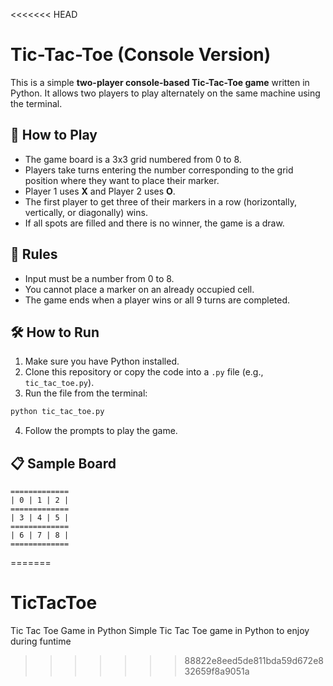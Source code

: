 <<<<<<< HEAD
# Tic-Tac-Toe (Console Version)

This is a simple **two-player console-based Tic-Tac-Toe game** written in Python. It allows two players to play alternately on the same machine using the terminal.

## 🔹 How to Play

- The game board is a 3x3 grid numbered from 0 to 8.
- Players take turns entering the number corresponding to the grid position where they want to place their marker.
- Player 1 uses **X** and Player 2 uses **O**.
- The first player to get three of their markers in a row (horizontally, vertically, or diagonally) wins.
- If all spots are filled and there is no winner, the game is a draw.

## 🧠 Rules

- Input must be a number from 0 to 8.
- You cannot place a marker on an already occupied cell.
- The game ends when a player wins or all 9 turns are completed.

## 🛠️ How to Run

1. Make sure you have Python installed.
2. Clone this repository or copy the code into a `.py` file (e.g., `tic_tac_toe.py`).
3. Run the file from the terminal:

```bash
python tic_tac_toe.py
```

4. Follow the prompts to play the game.

## 📋 Sample Board

```
=============  
| 0 | 1 | 2 |  
=============  
| 3 | 4 | 5 |  
=============  
| 6 | 7 | 8 |  
=============  
```
=======
# TicTacToe
Tic Tac Toe Game in Python
Simple Tic Tac Toe game in Python to enjoy during funtime 
>>>>>>> 88822e8eed5de811bda59d672e832659f8a9051a
